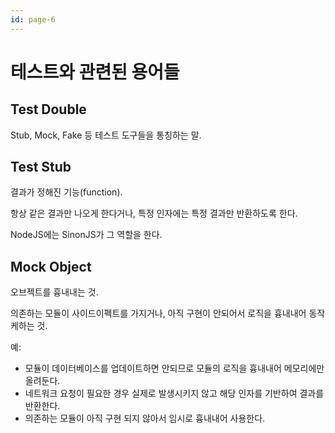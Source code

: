 ```yaml
---
id: page-6
---
```

# 테스트와 관련된 용어들

## Test Double

Stub, Mock, Fake 등 테스트 도구들을 통칭하는 말.

## Test Stub

결과가 정해진 기능(function).

항상 같은 결과만 나오게 한다거나, 특정 인자에는 특정 결과만 반환하도록 한다.

NodeJS에는 SinonJS가 그 역할을 한다.

## Mock Object

오브젝트를 흉내내는 것.

의존하는 모듈이 사이드이펙트를 가지거나, 아직 구현이 안되어서 로직을 흉내내어 동작케하는 것.

예:

* 모듈이 데이터베이스를 업데이트하면 안되므로 모듈의 로직을 흉내내어 메모리에만 올려둔다.
* 네트워크 요청이 필요한 경우 실제로 발생시키지 않고 해당 인자를 기반하여 결과를 반환한다.
* 의존하는 모듈이 아직 구현 되지 않아서 임시로 흉내내어 사용한다.
